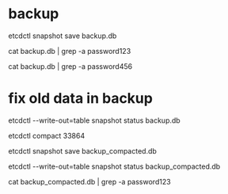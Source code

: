 # backup
etcdctl snapshot save backup.db

cat backup.db | grep -a password123

cat backup.db | grep -a password456

# fix old data in backup

etcdctl --write-out=table snapshot status backup.db

etcdctl compact 33864

etcdctl snapshot save backup_compacted.db

etcdctl --write-out=table snapshot status backup_compacted.db

cat backup_compacted.db | grep -a password123
